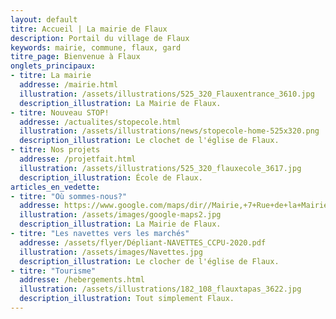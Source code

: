 ```yaml
---
layout: default
titre: Accueil | La mairie de Flaux
description: Portail du village de Flaux
keywords: mairie, commune, flaux, gard
titre_page: Bienvenue à Flaux
onglets_principaux:
- titre: La mairie 
  addresse: /mairie.html
  illustration: /assets/illustrations/525_320_Flauxentrance_3610.jpg
  description_illustration: La Mairie de Flaux.
- titre: Nouveau STOP!
  addresse: /actualites/stopecole.html
  illustration: /assets/illustrations/news/stopecole-home-525x320.png
  description_illustration: Le clochet de l'église de Flaux.
- titre: Nos projets
  addresse: /projetfait.html
  illustration: /assets/illustrations/525_320_flauxecole_3617.jpg
  description_illustration: École de Flaux.
articles_en_vedette:
- titre: "Où sommes-nous?"
  addresse: https://www.google.com/maps/dir//Mairie,+7+Rue+de+la+Mairie,+30700+Flaux/@44.0126437,4.4763609,13z/data=!4m8!4m7!1m0!1m5!1m1!1s0x12b5b63c3159cc4b:0x9feb3ce2c7fcb932!2m2!1d4.504586!2d44.020724modestes_frontpageactussecondaires.png
  illustration: /assets/images/google-maps2.jpg
  description_illustration: La Mairie de Flaux.
- titre: "Les navettes vers les marchés"
  addresse: /assets/flyer/Dépliant-NAVETTES_CCPU-2020.pdf
  illustration: /assets/images/Navettes.jpg
  description_illustration: Le clocher de l'église de Flaux.
- titre: "Tourisme"
  addresse: /hebergements.html
  illustration: /assets/illustrations/182_108_flauxtapas_3622.jpg
  description_illustration: Tout simplement Flaux.
---
```

